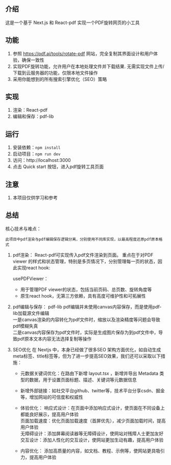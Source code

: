 ## 介绍

这是一个基于 Next.js 和 React-pdf 实现一个PDF旋转网页的小工具

## 功能

1. 参照 https://pdf.ai/tools/rotate-pdf 网站，完全复制其界面设计和用户体验，确保一致性
2. 实现PDF旋转功能，允许用户在本地处理文件并下载结果. 无需实现文件上传/下载到云服务器的功能，仅限本地文件操作
3. 采用你能想到的所有搜索引擎优化（SEO）策略

## 实现

1. 渲染：React-pdf
2. 编辑和保存：pdf-lib

## 运行

1. 安装依赖：`npm install`
2. 启动项目：`npm run dev`
3. 访问：http://localhost:3000
4. 点击 Quick start 按钮，进入pdf旋转工具页面

## 注意

1. 本项目仅供学习和参考

## 总结

核心技术与难点：

    此项目中pdf渲染与pdf编辑保存逻辑分离，分别使用不同库实现，以最高程度还原pdf原本格式

1. pdf渲染： React-pdf可实现传入pdf文件渲染到页面。
    重点在于对PDF viewer 的样式和状态管理，特别是多页情况下，分别管理每一页的状态，因此实现react hook: 

    usePDFViewer：

    - 用于管理PDF viewer的状态，包括当前页码、总页数、旋转角度等    
    - 原生react hook，无第三方依赖，具有高度可维护性和可拓展性

2. pdf编辑与保存： pdf-lib
    pdf编辑并未使用canvas内容保存，而是使用pdf-lib加载源文件编辑    
    一是canvas渲染的内容转化为pdf文件时，缩放以及渲染精度等问题会导致pdf模糊失真    
    二是canvas内容保存为pdf文件时，实际是生成图片保存为到pdf文件中，导致pdf原本文本内容无法选择复制等操作     

3. SEO优化
    在 Nextjs 中，本身已经做了很多SEO 架构方面优化，如自动生成meta标签、title标签等，但为了进一步提高SEO效果，我们还可以采取以下措施：

    - 元数据关键词优化：在路由下新增 layout.tsx ，新增并导出 Metadata 类型的数据，用于设置页面标题、描述、关键词等元数据信息
    - 新增外部链接：如社交平台github、twitter等，技术平台分享csdn、掘金等，增加网站的可信度和权威性
    - 体验优化：
        响应式设计：在页面中添加响应式设计，使页面在不同设备上都能良好展示，提高用户体验    
        页面加载速度：优化页面加载速度（首屏优先），减少页面加载时间，提高用户体验  
        无障碍设计：添加屏幕阅读器等无障碍设计，使网站对残障人士更加友好    
        交互设计：添加人性化的交互设计，使网站更加生动有趣，提高用户体验

    - 内容优化： 添加高质量的内容，如文档、教程、示例等，使网站更具吸引力，提高用户体验
